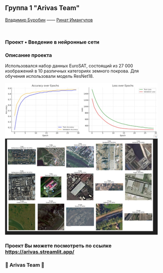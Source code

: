 ## Группа 1 "Arivas Team"
[Владимир Буробин](https://github.com/VladimirBurob) ——
[Ринат Имангулов](https://github.com/Astart01)


<br/>

### Проект • Введение в нейронные сети

### Описание проекта

Использовался набор данных EuroSAT, состоящий из 27 000 изображений в 10 различных категориях земного покрова.
Для обучения использовали модель ResNet18.

<img src="https://github.com/VladimirBurob/nn_project_AlexNet/blob/7008c0099053c744cf7bbb9fe57eefb5d8cf9186/images/metrics.png" width="500">
<br/>
<img src="https://github.com/VladimirBurob/nn_project_AlexNet/blob/7008c0099053c744cf7bbb9fe57eefb5d8cf9186/images/result.png" width="500">


### Проект Вы можете посмотреть по ссылке https://arivas.streamlit.app/

### 🚀 Arivas Team 🚀
